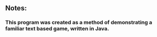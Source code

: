 ## Notes:
### This program was created as a method of demonstrating a familiar text based game, written in Java.
